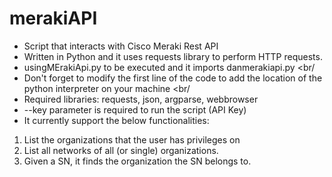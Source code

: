 # merakiAPI
- Script that interacts with Cisco Meraki Rest API <br/>
- Written in Python and it uses requests library to perform HTTP requests. <br/>
- usingMErakiApi.py to be executed and it imports danmerakiapi.py <br/
- Don't forget to modify the first line of the code to add the location of the python interpreter on your machine <br/
- Required libraries: requests, json, argparse, webbrowser <br/>
- --key parameter is required to run the script (API Key) <br/>
- It currently support the below functionalities: <br/>
1) List the organizations that the user has privileges on <br/>
2) List all networks of all (or single) organizations. <br/>
3) Given a SN, it finds the organization the SN belongs to.

